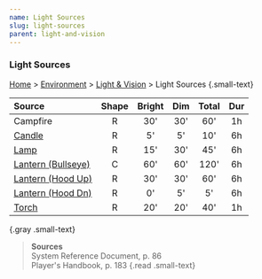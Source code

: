 ```yaml
---
name: Light Sources 
slug: light-sources
parent: light-and-vision
---
```

### Light Sources 
[Home](dm-operations-center) > [Environment](environment) > [Light & Vision](light-and-vision) > Light Sources {.small-text}

| Source                                       | Shape   | Bright   | Dim   | Total   | Dur   |
| :------------------------------------------- | :-----: | :------: | :---: | :-----: | :---: |
| Campfire                                     |    R    |   30'    |  30'  |   60'   |  1h   |
| [Candle](/item/candle)                       |    R    |    5'    |  5'   |   10'   |  6h   |
| [Lamp](/item/lamp)                           |    R    |   15'    |  30'  |   45'   |  6h   |
| [Lantern (Bullseye)](/item/lantern-bullseye) |    C    |   60'    |  60'  |  120'   |  6h   |
| [Lantern (Hood Up)](/item/lantern-hooded)    |    R    |   30'    |  30'  |   60'   |  6h   |
| [Lantern (Hood Dn)](/item/lantern-hooded)    |    R    |    0'    |  5'   |   5'    |  6h   |
| [Torch](/item/torch)                         |    R    |   20'    |  20'  |   40'   |  1h   |
{.gray .small-text}

> **Sources** <br/>
> System Reference Document, p. 86<br/>
> Player's Handbook, p. 183
{.read .small-text}

